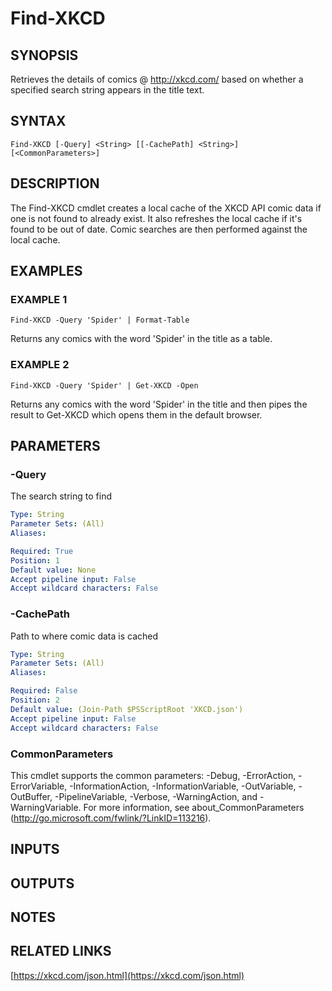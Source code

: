 # Find-XKCD

## SYNOPSIS
Retrieves the details of comics @ http://xkcd.com/ based on whether a specified search string appears
in the title text.

## SYNTAX

```
Find-XKCD [-Query] <String> [[-CachePath] <String>] [<CommonParameters>]
```

## DESCRIPTION
The Find-XKCD cmdlet creates a local cache of the XKCD API comic data if one is not found to already
exist.
It also refreshes the local cache if it's found to be out of date.
Comic searches are then
performed against the local cache.

## EXAMPLES

### EXAMPLE 1
```
Find-XKCD -Query 'Spider' | Format-Table
```

Returns any comics with the word 'Spider' in the title as a table.

### EXAMPLE 2
```
Find-XKCD -Query 'Spider' | Get-XKCD -Open
```

Returns any comics with the word 'Spider' in the title and then pipes the result to Get-XKCD which opens
them in the default browser.

## PARAMETERS

### -Query
The search string to find

```yaml
Type: String
Parameter Sets: (All)
Aliases:

Required: True
Position: 1
Default value: None
Accept pipeline input: False
Accept wildcard characters: False
```

### -CachePath
Path to where comic data is cached

```yaml
Type: String
Parameter Sets: (All)
Aliases:

Required: False
Position: 2
Default value: (Join-Path $PSScriptRoot 'XKCD.json')
Accept pipeline input: False
Accept wildcard characters: False
```

### CommonParameters
This cmdlet supports the common parameters: -Debug, -ErrorAction, -ErrorVariable, -InformationAction, -InformationVariable, -OutVariable, -OutBuffer, -PipelineVariable, -Verbose, -WarningAction, and -WarningVariable.
For more information, see about_CommonParameters (http://go.microsoft.com/fwlink/?LinkID=113216).

## INPUTS

## OUTPUTS

## NOTES

## RELATED LINKS

[https://xkcd.com/json.html](https://xkcd.com/json.html)

